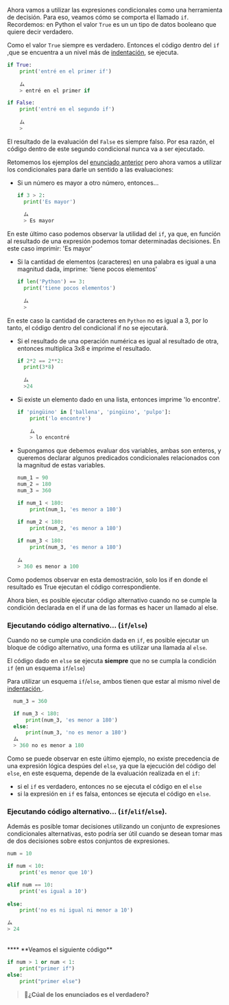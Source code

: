 Ahora vamos a utilizar las expresiones condicionales como una herramienta de decisión. Para eso, veamos cómo se comporta el llamado `if`.  Recordemos: en Python el valor `True` es un un tipo de datos booleano que quiere decir verdadero.<br>

Como el valor `True` siempre es verdadero. Entonces el código dentro del `if` ,que se encuentra a un nivel más de [indentación](https://es.wikipedia.org/wiki/Indentaci%C3%B3n), se ejecuta. 

``` python
if True:
    print('entré en el primer if')
    
    ム
    > entré en el primer if 
```

``` python
if False:
    print('entré en el segundo if')
    
    ム
    > 
```

El resultado de la evaluación del `False` es siempre falso. Por esa razón, el código dentro de este segundo condicional nunca va a ser ejecutado.

Retomemos los ejemplos del [enunciado anterior](href=#/guides/dh-mumuki/mumuki-guia-python-python-ds-condicionales/exercises/4) pero ahora vamos a utilizar los condicionales para darle un sentido a las evaluaciones:

  * Si un número es mayor a otro número, entonces...
      
      ``` python
    if 3 > 2:
        print('Es mayor')
        
        ム
        > Es mayor
    ```

En este último caso podemos observar la utilidad del `if`, ya que, en función al resultado de una expresión podemos tomar determinadas decisiones. En este caso imprimir: 'Es mayor'

  * Si la cantidad de elementos (caracteres) en una palabra es igual a una magnitud dada, imprime: 'tiene pocos elementos'
      
      ``` python
    if len('Python') == 3:
        print('tiene pocos elementos')
        
        ム
        >
    ```

En este caso la cantidad de caracteres en `Python` no es igual a 3, por lo tanto, el código dentro del condicional if no se ejecutará.

  * Si el resultado de una operación numérica es igual al resultado de otra, entonces multiplica 3x8 e imprime el resultado.
      
      ``` python
    if 2*2 == 2**2:
        print(3*8)
        
        ム
        >24 
    ```

  * Si existe un elemento dado en una lista, entonces imprime 'lo encontre'.
      
    ``` python
    if 'pingüino' in ['ballena', 'pingüino', 'pulpo']:
        print('lo encontre')
        
        ム
        > lo encontré
    ```

  * Supongamos que debemos evaluar dos variables, ambas son enteros, y queremos declarar algunos predicados condicionales relacionados con la magnitud de estas variables.

    ``` python
    num_1 = 90
    num_2 = 180
    num_3 = 360
    
    if num_1 < 180:
        print(num_1, 'es menor a 180')
    
    if num_2 < 180:
        print(num_2, 'es menor a 180')
        
    if num_3 < 180:
        print(num_3, 'es menor a 180')
        
    ム
    > 360 es menor a 100
    ```
Como podemos observar en esta demostración, solo los if en donde el resultado es True ejecutan el código correspondiente.  

Ahora bien, es posible ejecutar código alternativo cuando no se cumple la condición declarada en el if una de las formas es hacer un llamado al else.<br>

### Ejecutando código alternativo... (`if`/`else`)

Cuando no se cumple una condición dada en `if`, es posible ejecutar un bloque de código alternativo, una forma es utilizar una llamada al `else`.

El código dado en `else` se ejecuta **siempre** que no se cumpla la condición `if` (en un esquema `if`/`else`)

Para utilizar un esquema `if`/`else`, ambos tienen que estar al mismo nivel de <a href=https://es.wikipedia.org/wiki/Indentaci%C3%B3n> indentación </a>. 

  ``` python
    num_3 = 360

    if num_3 < 180:
        print(num_3, 'es menor a 180')
    else:
        print(num_3, 'no es menor a 180')
    ム
    > 360 no es menor a 180
  ```

Como se puede observar en este último ejemplo, no existe precedencia de una expresión lógica despúes del `else`, ya que la ejecución del código del `else`, en este esquema, depende de la evaluación realizada en el `if`: 
  
  * si el `if` es verdadero, entonces no se ejecuta el código en el `else`
  * si la expresión en `if` es falsa, entonces se ejecuta el código en `else`.


### Ejecutando código alternativo... (`if`/`elif`/`else`).

Además es posible tomar decisiones utilizando un conjunto de expresiones condicionales alternativas, esto podría ser útil cuando se desean tomar mas de dos decisiones sobre estos conjuntos de expresiones.


``` python
num = 10

if num < 10:
    print('es menor que 10')

elif num == 10:
    print('es igual a 10')
    
else:
    print('no es ni igual ni menor a 10')

ム
> 24

```

<br>
****
**Veamos el siguiente código**

``` python
if num > 1 or num < 1:
    print("primer if")
else:
    print("primer else")
```

> :memo:**¿Cúal de los enunciados es el verdadero?**